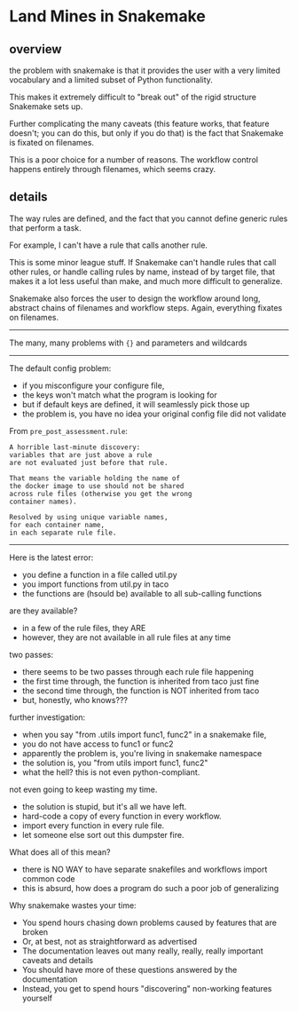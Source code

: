 # Land Mines in Snakemake

## overview

the problem with snakemake is that it provides the user with
a very limited vocabulary and a limited subset of Python 
functionality. 

This makes it extremely difficult to "break out" of the 
rigid structure Snakemake sets up.

Further complicating the many caveats 
(this feature works, that feature doesn't;
you can do this, but only if you do that) 
is the fact that Snakemake is fixated on filenames.

This is a poor choice for a number of reasons. 
The workflow control happens entirely through filenames,
which seems crazy.



## details

The way rules are defined, and the fact that
you cannot define generic rules that perform a task.

For example, I can't have a rule that calls another rule.

This is some minor league stuff. If Snakemake can't handle
rules that call other rules, or handle calling rules by name,
instead of by target file, that makes it a lot less useful 
than make, and much more difficult to generalize.

Snakemake also forces the user to design the workflow
around long, abstract chains of filenames and workflow steps.
Again, everything fixates on filenames.


------

The many, many problems with `{}` and parameters and wildcards

----

The default config problem:
* if you misconfigure your configure file,
* the keys won't match what the program is looking for
* but if default keys are defined, it will seamlessly pick those up
* the problem is, you have no idea your original config file did not validate


From `pre_post_assessment.rule`:

```
A horrible last-minute discovery: 
variables that are just above a rule
are not evaluated just before that rule.

That means the variable holding the name of 
the docker image to use should not be shared 
across rule files (otherwise you get the wrong
container names).

Resolved by using unique variable names,
for each container name,
in each separate rule file.
```

------

Here is the latest error:
* you define a function in a file called util.py
* you import functions from util.py in taco
* the functions are (hsould be) available to all sub-calling functions

are they available?
* in a few of the rule files, they ARE
* however, they are not available in all rule files at any time

two passes:
* there seems to be two passes through each rule file happening 
* the first time through, the function is inherited from taco just fine
* the second time through, the function is NOT inherited from taco
* but, honestly, who knows???

further investigation:
* when you say "from .utils import func1, func2" in a snakemake file,
* you do not have access to func1 or func2
* apparently the problem is, you're living in snakemake namespace
* the solution is, you "from utils import func1, func2"
* what the hell? this is not even python-compliant.

not even going to keep wasting my time.
* the solution is stupid, but it's all we have left.
* hard-code a copy of every function in every workflow.
* import every function in every rule file.
* let someone else sort out this dumpster fire.

What does all of this mean?
* there is NO WAY to have separate snakefiles and workflows import common code
* this is absurd, how does a program do such a poor job of generalizing

Why snakemake wastes your time:
* You spend hours chasing down problems caused by features that are broken
* Or, at best, not as straightforward as advertised
* The documentation leaves out many really, really, really important caveats and details
* You should have more of these questions answered by the documentation 
* Instead, you get to spend hours "discovering" non-working features yourself










